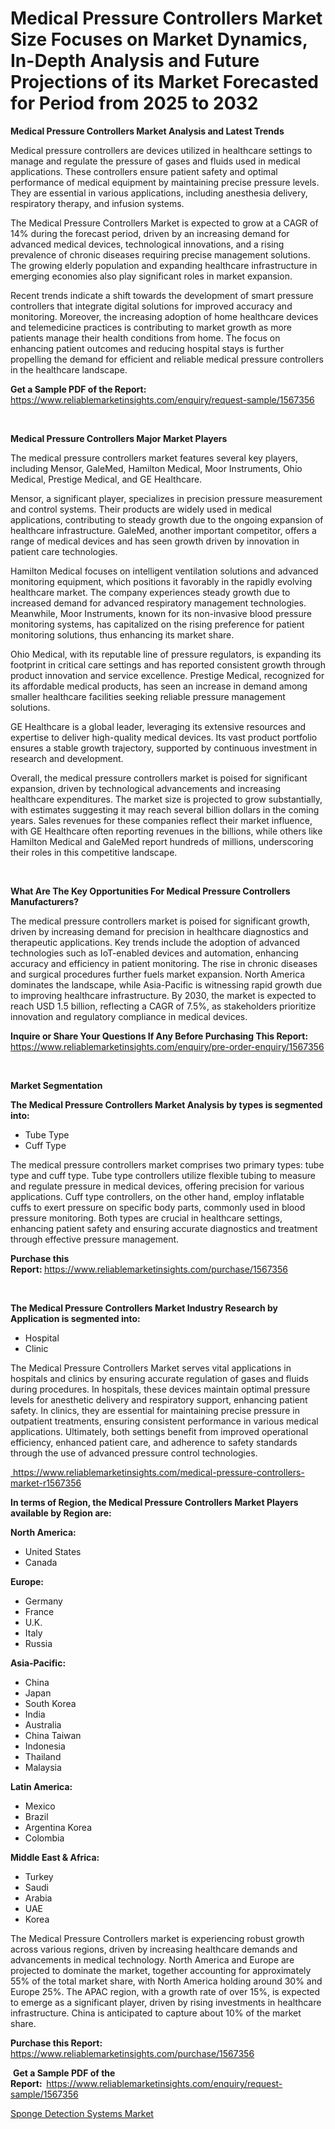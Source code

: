 <p><h1>Medical Pressure Controllers Market Size Focuses on Market Dynamics, In-Depth Analysis and Future Projections of its Market Forecasted for Period from 2025 to 2032</h1></p><p><strong>Medical Pressure Controllers Market Analysis and Latest Trends</strong></p>
<p><p>Medical pressure controllers are devices utilized in healthcare settings to manage and regulate the pressure of gases and fluids used in medical applications. These controllers ensure patient safety and optimal performance of medical equipment by maintaining precise pressure levels. They are essential in various applications, including anesthesia delivery, respiratory therapy, and infusion systems.</p><p>The Medical Pressure Controllers Market is expected to grow at a CAGR of 14% during the forecast period, driven by an increasing demand for advanced medical devices, technological innovations, and a rising prevalence of chronic diseases requiring precise management solutions. The growing elderly population and expanding healthcare infrastructure in emerging economies also play significant roles in market expansion. </p><p>Recent trends indicate a shift towards the development of smart pressure controllers that integrate digital solutions for improved accuracy and monitoring. Moreover, the increasing adoption of home healthcare devices and telemedicine practices is contributing to market growth as more patients manage their health conditions from home. The focus on enhancing patient outcomes and reducing hospital stays is further propelling the demand for efficient and reliable medical pressure controllers in the healthcare landscape.</p></p>
<p><strong>Get a Sample PDF of the Report:&nbsp;</strong> <a href="https://www.reliablemarketinsights.com/enquiry/request-sample/1567356?utm_campaign=2991&utm_medium=2&utm_source=Github&utm_content=ia&utm_term=23032025&utm_id=medical-pressure-controllers">https://www.reliablemarketinsights.com/enquiry/request-sample/1567356</a></p>
<p>&nbsp;</p>
<p><strong>Medical Pressure Controllers Major Market Players</strong></p>
<p><p>The medical pressure controllers market features several key players, including Mensor, GaleMed, Hamilton Medical, Moor Instruments, Ohio Medical, Prestige Medical, and GE Healthcare. </p><p>Mensor, a significant player, specializes in precision pressure measurement and control systems. Their products are widely used in medical applications, contributing to steady growth due to the ongoing expansion of healthcare infrastructure. GaleMed, another important competitor, offers a range of medical devices and has seen growth driven by innovation in patient care technologies.</p><p>Hamilton Medical focuses on intelligent ventilation solutions and advanced monitoring equipment, which positions it favorably in the rapidly evolving healthcare market. The company experiences steady growth due to increased demand for advanced respiratory management technologies. Meanwhile, Moor Instruments, known for its non-invasive blood pressure monitoring systems, has capitalized on the rising preference for patient monitoring solutions, thus enhancing its market share.</p><p>Ohio Medical, with its reputable line of pressure regulators, is expanding its footprint in critical care settings and has reported consistent growth through product innovation and service excellence. Prestige Medical, recognized for its affordable medical products, has seen an increase in demand among smaller healthcare facilities seeking reliable pressure management solutions.</p><p>GE Healthcare is a global leader, leveraging its extensive resources and expertise to deliver high-quality medical devices. Its vast product portfolio ensures a stable growth trajectory, supported by continuous investment in research and development.</p><p>Overall, the medical pressure controllers market is poised for significant expansion, driven by technological advancements and increasing healthcare expenditures. The market size is projected to grow substantially, with estimates suggesting it may reach several billion dollars in the coming years. Sales revenues for these companies reflect their market influence, with GE Healthcare often reporting revenues in the billions, while others like Hamilton Medical and GaleMed report hundreds of millions, underscoring their roles in this competitive landscape.</p></p>
<p>&nbsp;</p>
<p><strong>What Are The Key Opportunities For Medical Pressure Controllers Manufacturers?</strong></p>
<p><p>The medical pressure controllers market is poised for significant growth, driven by increasing demand for precision in healthcare diagnostics and therapeutic applications. Key trends include the adoption of advanced technologies such as IoT-enabled devices and automation, enhancing accuracy and efficiency in patient monitoring. The rise in chronic diseases and surgical procedures further fuels market expansion. North America dominates the landscape, while Asia-Pacific is witnessing rapid growth due to improving healthcare infrastructure. By 2030, the market is expected to reach USD 1.5 billion, reflecting a CAGR of 7.5%, as stakeholders prioritize innovation and regulatory compliance in medical devices.</p></p>
<p><strong>Inquire or Share Your Questions If Any Before Purchasing This Report:</strong> <a href="https://www.reliablemarketinsights.com/enquiry/pre-order-enquiry/1567356?utm_campaign=2991&utm_medium=2&utm_source=Github&utm_content=ia&utm_term=23032025&utm_id=medical-pressure-controllers">https://www.reliablemarketinsights.com/enquiry/pre-order-enquiry/1567356</a></p>
<p>&nbsp;</p>
<p><strong>Market Segmentation</strong></p>
<p><strong>The Medical Pressure Controllers Market Analysis by types is segmented into:</strong></p>
<p><ul><li>Tube Type</li><li>Cuff Type</li></ul></p>
<p><p>The medical pressure controllers market comprises two primary types: tube type and cuff type. Tube type controllers utilize flexible tubing to measure and regulate pressure in medical devices, offering precision for various applications. Cuff type controllers, on the other hand, employ inflatable cuffs to exert pressure on specific body parts, commonly used in blood pressure monitoring. Both types are crucial in healthcare settings, enhancing patient safety and ensuring accurate diagnostics and treatment through effective pressure management.</p></p>
<p><strong>Purchase this Report:&nbsp;</strong><a href="https://www.reliablemarketinsights.com/purchase/1567356?utm_campaign=2991&utm_medium=2&utm_source=Github&utm_content=ia&utm_term=23032025&utm_id=medical-pressure-controllers">https://www.reliablemarketinsights.com/purchase/1567356</a></p>
<p>&nbsp;</p>
<p><strong>The Medical Pressure Controllers Market Industry Research by Application is segmented into:</strong></p>
<p><ul><li>Hospital</li><li>Clinic</li></ul></p>
<p><p>The Medical Pressure Controllers Market serves vital applications in hospitals and clinics by ensuring accurate regulation of gases and fluids during procedures. In hospitals, these devices maintain optimal pressure levels for anesthetic delivery and respiratory support, enhancing patient safety. In clinics, they are essential for maintaining precise pressure in outpatient treatments, ensuring consistent performance in various medical applications. Ultimately, both settings benefit from improved operational efficiency, enhanced patient care, and adherence to safety standards through the use of advanced pressure control technologies.</p></p>
<p><a href="https://www.reliablemarketinsights.com/medical-pressure-controllers-market-r1567356?utm_campaign=2991&utm_medium=2&utm_source=Github&utm_content=ia&utm_term=23032025&utm_id=medical-pressure-controllers">&nbsp;https://www.reliablemarketinsights.com/medical-pressure-controllers-market-r1567356</a></p>
<p><strong>In terms of Region, the Medical Pressure Controllers Market Players available by Region are:</strong></p>
<p>
    <p> <strong> North America: </strong>
        <ul>
            <li>United States</li>
            <li>Canada</li>
        </ul>
        </p> 
    <p> <strong> Europe: </strong>
        <ul>
            <li>Germany</li>
            <li>France</li>
            <li>U.K.</li>
            <li>Italy</li>
            <li>Russia</li>
        </ul>
        </p> 
    <p> <strong> Asia-Pacific: </strong>
        <ul>
            <li>China</li>
            <li>Japan</li>
            <li>South Korea</li>
            <li>India</li>
            <li>Australia</li>
            <li>China Taiwan</li>
            <li>Indonesia</li>
            <li>Thailand</li>
            <li>Malaysia</li>
        </ul>
        </p> 
    <p> <strong> Latin America: </strong>
        <ul>
            <li>Mexico</li>
            <li>Brazil</li>
            <li>Argentina Korea</li>
            <li>Colombia</li>
        </ul>
        </p> 
    <p> <strong> Middle East & Africa: </strong>
        <ul>
            <li>Turkey</li>
            <li>Saudi</li>
            <li>Arabia</li>
            <li>UAE</li>
            <li>Korea</li>
        </ul>
    </p>
    </p>
<p><p>The Medical Pressure Controllers market is experiencing robust growth across various regions, driven by increasing healthcare demands and advancements in medical technology. North America and Europe are projected to dominate the market, together accounting for approximately 55% of the total market share, with North America holding around 30% and Europe 25%. The APAC region, with a growth rate of over 15%, is expected to emerge as a significant player, driven by rising investments in healthcare infrastructure. China is anticipated to capture about 10% of the market share.</p></p>
<p><strong>Purchase this Report: </strong><a href="https://www.reliablemarketinsights.com/purchase/1567356?utm_campaign=2991&utm_medium=2&utm_source=Github&utm_content=ia&utm_term=23032025&utm_id=medical-pressure-controllers">https://www.reliablemarketinsights.com/purchase/1567356</a></p>
<p>&nbsp;<strong>Get a Sample PDF of the Report:&nbsp;&nbsp;</strong><a href="https://www.reliablemarketinsights.com/enquiry/request-sample/1567356?utm_campaign=2991&utm_medium=2&utm_source=Github&utm_content=ia&utm_term=23032025&utm_id=medical-pressure-controllers">https://www.reliablemarketinsights.com/enquiry/request-sample/1567356</a></p>
<p><strong></strong></p>
<p><p><a href="https://github.com/lalolatiot/Market-Research-Report-List-1/blob/main/sponge-detection-systems-market.md?utm_campaign=2991&utm_medium=2&utm_source=Github&utm_content=ia&utm_term=23032025&utm_id=medical-pressure-controllers">Sponge Detection Systems Market</a></p></p>